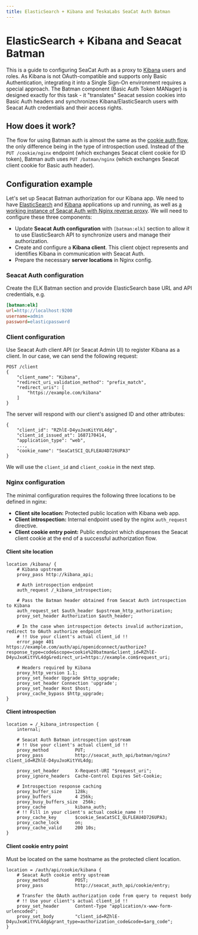 ```yaml
---
title: ElasticSearch + Kibana and TeskaLabs SeaCat Auth Batman
---
```


# ElasticSearch + Kibana and Seacat Batman

This is a guide to configuring SeaCat Auth as a proxy to [Kibana](https://www.elastic.co/kibana/) users and roles.
As Kibana is not OAuth-compatible and supports only Basic Authentication, 
integrating it into a Single Sign-On environment requires a special approach.
The Batman component (Basic Auth Token MANager) is designed exactly for this task -
it "translates" Seacat session cookies into Basic Auth headers and
synchronizes Kibana/ElasticSearch users with Seacat Auth credentials and their access rights.


## How does it work?

The flow for using Batman auth is almost the same as the [cookie auth flow](index#cookie-authorization-flow), 
the only difference being in the type of introspection used. 
Instead of the `PUT /cookie/nginx` endpoint (which exchanges Seacat client cookie for ID token), 
Batman auth uses `PUT /batman/nginx` (which exchanges Seacat client cookie for Basic auth header).


## Configuration example

Let's set up Seacat Batman authorization for our Kibana app. We need to have 
[ElasticSearch](https://www.elastic.co/elasticsearch/) and [Kibana](https://www.elastic.co/kibana/) applications 
up and running, as well as [a working instance of Seacat Auth with Nginx reverse proxy](../getting-started/quick-start). 
We will need to configure these three components:

- Update **Seacat Auth configuration** with `[batman:elk]` section to allow it to use ElasticSearch API to synchronize 
  users and manage their authorization.
- Create and configure a **Kibana client**. This client object represents and identifies Kibana 
  in communication with Seacat Auth.
- Prepare the necessary **server locations** in Nginx config.

### Seacat Auth configuration

Create the ELK Batman section and provide ElasticSearch base URL and API credentials, e.g.

```ini
[batman:elk]
url=http://localhost:9200
username=admin
password=elasticpassword
```

### Client configuration

Use Seacat Auth client API (or Seacat Admin UI) to register Kibana as a client. 
In our case, we can send the following request:

```
POST /client
{
	"client_name": "Kibana",
	"redirect_uri_validation_method": "prefix_match",
	"redirect_uris": [
		"https://example.com/kibana"
	]
}
```

The server will respond with our client's assigned ID and other attributes:

```
{
	"client_id": "RZhlE-D4yuJxoKitYVL4dg",
	"client_id_issued_at": 1687170414,
	"application_type": "web",
	...,
	"cookie_name": "SeaCatSCI_QLFLEAU4D726UPA3"
}
```

We will use the `client_id` and `client_cookie` in the next step.

### Nginx configuration

The minimal configuration requires the following three locations to be defined in nginx:

- **Client site location:** Protected public location with Kibana web app.
- **Client introspection:** Internal endpoint used by the nginx `auth_request` directive.
- **Client cookie entry point:** Public endpoint which dispenses the Seacat client cookie at the end of a successful 
  authorization flow.

#### Client site location

```nginx
location /kibana/ {
	# Kibana upstream
	proxy_pass http://kibana_api;

	# Auth introspection endpoint
	auth_request /_kibana_introspection;

	# Pass the Batman header obtained from Seacat Auth introspection to Kibana
	auth_request_set $auth_header $upstream_http_authorization;
	proxy_set_header Authorization $auth_header;

	# In the case when introspection detects invalid authorization, redirect to OAuth authorize endpoint
	# !! Use your client's actual client_id !!
	error_page 401 https://example.com/auth/api/openidconnect/authorize?response_type=code&scope=cookie%20batman&client_id=RZhlE-D4yuJxoKitYVL4dg&redirect_uri=https://example.com$request_uri;

	# Headers required by Kibana
	proxy_http_version 1.1;
	proxy_set_header Upgrade $http_upgrade;
	proxy_set_header Connection 'upgrade';
	proxy_set_header Host $host;
	proxy_cache_bypass $http_upgrade;
}
```

#### Client introspection

```nginx
location = /_kibana_introspection {
	internal;

	# Seacat Auth Batman introspection upstream
	# !! Use your client's actual client_id !!
	proxy_method          PUT;
	proxy_pass            http://seacat_auth_api/batman/nginx?client_id=RZhlE-D4yuJxoKitYVL4dg;

	proxy_set_header      X-Request-URI "$request_uri";
	proxy_ignore_headers  Cache-Control Expires Set-Cookie;

	# Introspection response caching
	proxy_buffer_size     128k;
	proxy_buffers         4 256k;
	proxy_busy_buffers_size  256k;
	proxy_cache           kibana_auth;
	# !! Fill in your client's actual cookie_name !!
	proxy_cache_key       $cookie_SeaCatSCI_QLFLEAU4D726UPA3;
	proxy_cache_lock      on;
	proxy_cache_valid     200 10s;
}
```

#### Client cookie entry point

Must be located on the same hostname as the protected client location.

```nginx
location = /auth/api/cookie/kibana {
	# Seacat Auth cookie entry upstream
	proxy_method          POST;
	proxy_pass            http://seacat_auth_api/cookie/entry;

	# Transfer the OAuth authorization code from query to request body
	# !! Use your client's actual client_id !!
	proxy_set_header      Content-Type "application/x-www-form-urlencoded";
	proxy_set_body        "client_id=RZhlE-D4yuJxoKitYVL4dg&grant_type=authorization_code&code=$arg_code";
}
```